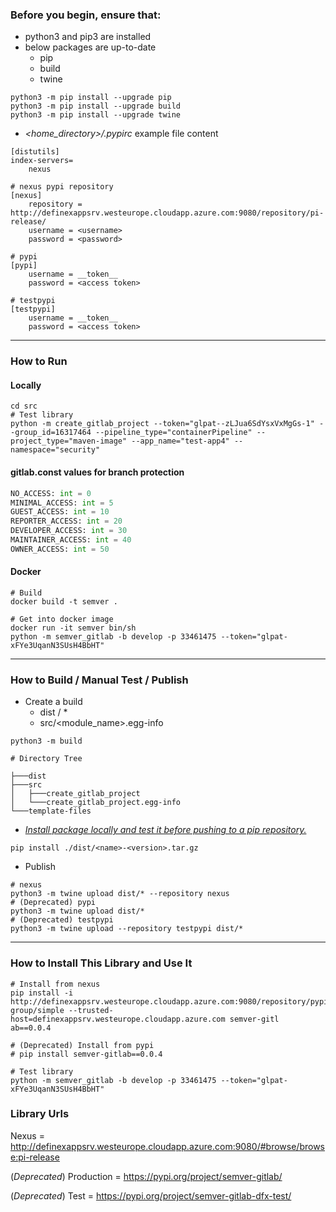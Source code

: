 ### Before you begin, ensure that:

- python3 and pip3 are installed
- below packages are up-to-date
    - pip
    - build
    - twine

``` shell
python3 -m pip install --upgrade pip
python3 -m pip install --upgrade build
python3 -m pip install --upgrade twine
```

- *<home_directory>/.pypirc* example file content

```
[distutils]
index-servers=
    nexus

# nexus pypi repository
[nexus]
    repository = http://definexappsrv.westeurope.cloudapp.azure.com:9080/repository/pi-release/
    username = <username>
    password = <password>

# pypi
[pypi]
    username = __token__
    password = <access token>

# testpypi 
[testpypi]
    username = __token__
    password = <access token>
```

---

### How to Run

#### Locally

``` shell
cd src
# Test library
python -m create_gitlab_project --token="glpat--zLJua6SdYsxVxMgGs-1" --group_id=16317464 --pipeline_type="containerPipeline" --project_type="maven-image" --app_name="test-app4" --namespace="security"
```

#### gitlab.const values for branch protection
``` python
NO_ACCESS: int = 0
MINIMAL_ACCESS: int = 5
GUEST_ACCESS: int = 10
REPORTER_ACCESS: int = 20
DEVELOPER_ACCESS: int = 30
MAINTAINER_ACCESS: int = 40
OWNER_ACCESS: int = 50
```







#### Docker

``` shell
# Build
docker build -t semver .

# Get into docker image
docker run -it semver bin/sh
python -m semver_gitlab -b develop -p 33461475 --token="glpat-xFYe3UqanN3SUsH4BbHT"
```

---

### How to Build / Manual Test / Publish

* Create a build
    * dist / *
    * src/<module_name>.egg-info

``` shell
python3 -m build
```

``` shell
# Directory Tree

├───dist
├───src
│   ├───create_gitlab_project
│   └───create_gitlab_project.egg-info
└───template-files

```

* <u>*Install package locally and test it before pushing to a pip repository.*</u>

``` shell
pip install ./dist/<name>-<version>.tar.gz
```

* Publish

``` shell
# nexus
python3 -m twine upload dist/* --repository nexus
# (Deprecated) pypi
python3 -m twine upload dist/*
# (Deprecated) testpypi
python3 -m twine upload --repository testpypi dist/*
```

---

### How to Install This Library and Use It

``` shell
# Install from nexus
pip install -i http://definexappsrv.westeurope.cloudapp.azure.com:9080/repository/pypi-group/simple --trusted-host=definexappsrv.westeurope.cloudapp.azure.com semver-gitl
ab==0.0.4

# (Deprecated) Install from pypi
# pip install semver-gitlab==0.0.4

# Test library
python -m semver_gitlab -b develop -p 33461475 --token="glpat-xFYe3UqanN3SUsH4BbHT"
```

### Library Urls

Nexus = http://definexappsrv.westeurope.cloudapp.azure.com:9080/#browse/browse:pi-release

(*Deprecated*) Production = https://pypi.org/project/semver-gitlab/

(*Deprecated*) Test = https://pypi.org/project/semver-gitlab-dfx-test/